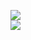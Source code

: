 [![](https://img.shields.io/badge/Made%20With-Github%20Spray-lightgrey.svg?style=for-the-badge&logo=github)](https://github.com/Annihil/github-spray#15499)  
[![](https://i.imgur.com/2DrTn0Z.gif)](https://github.com/Annihil/github-spray)